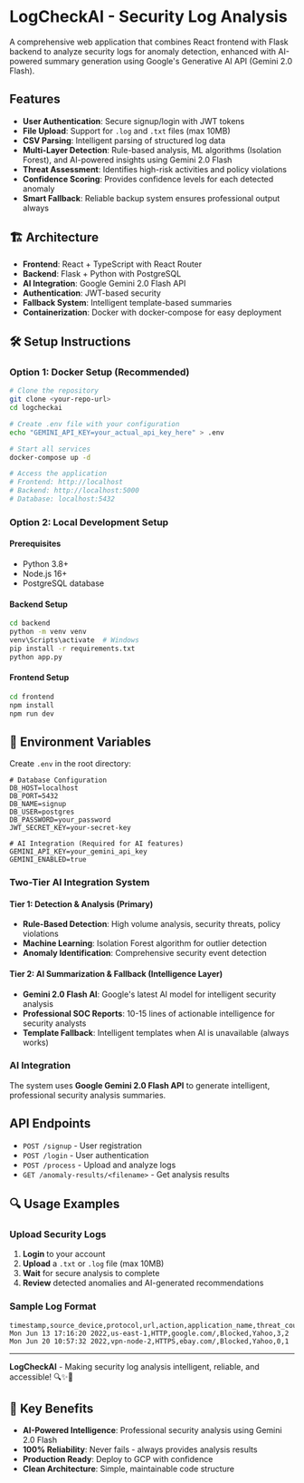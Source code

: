 # LogCheckAI - Security Log Analysis

A comprehensive web application that combines React frontend with Flask backend to analyze security logs for anomaly detection, enhanced with AI-powered summary generation using Google's Generative AI API (Gemini 2.0 Flash).

## Features

- **User Authentication**: Secure signup/login with JWT tokens
- **File Upload**: Support for `.log` and `.txt` files (max 10MB)
- **CSV Parsing**: Intelligent parsing of structured log data
- **Multi-Layer Detection**: Rule-based analysis, ML algorithms (Isolation Forest), and AI-powered insights using Gemini 2.0 Flash
- **Threat Assessment**: Identifies high-risk activities and policy violations
- **Confidence Scoring**: Provides confidence levels for each detected anomaly
- **Smart Fallback**: Reliable backup system ensures professional output always

## 🏗️ Architecture

- **Frontend**: React + TypeScript with React Router
- **Backend**: Flask + Python with PostgreSQL
- **AI Integration**: Google Gemini 2.0 Flash API
- **Authentication**: JWT-based security
- **Fallback System**: Intelligent template-based summaries
- **Containerization**: Docker with docker-compose for easy deployment

## 🛠️ Setup Instructions

### Option 1: Docker Setup (Recommended)
```bash
# Clone the repository
git clone <your-repo-url>
cd logcheckai

# Create .env file with your configuration
echo "GEMINI_API_KEY=your_actual_api_key_here" > .env

# Start all services
docker-compose up -d

# Access the application
# Frontend: http://localhost
# Backend: http://localhost:5000
# Database: localhost:5432
```

### Option 2: Local Development Setup

#### Prerequisites
- Python 3.8+
- Node.js 16+
- PostgreSQL database

#### Backend Setup
```bash
cd backend
python -m venv venv
venv\Scripts\activate  # Windows
pip install -r requirements.txt
python app.py
```

#### Frontend Setup
```bash
cd frontend
npm install
npm run dev
```

## 🔧 Environment Variables

Create `.env` in the root directory:
```env
# Database Configuration
DB_HOST=localhost
DB_PORT=5432
DB_NAME=signup
DB_USER=postgres
DB_PASSWORD=your_password
JWT_SECRET_KEY=your-secret-key

# AI Integration (Required for AI features)
GEMINI_API_KEY=your_gemini_api_key
GEMINI_ENABLED=true
```

### Two-Tier AI Integration System

#### **Tier 1: Detection & Analysis (Primary)**
- **Rule-Based Detection**: High volume analysis, security threats, policy violations
- **Machine Learning**: Isolation Forest algorithm for outlier detection
- **Anomaly Identification**: Comprehensive security event detection

#### **Tier 2: AI Summarization & Fallback (Intelligence Layer)**
- **Gemini 2.0 Flash AI**: Google's latest AI model for intelligent security analysis
- **Professional SOC Reports**: 10-15 lines of actionable intelligence for security analysts
- **Template Fallback**: Intelligent templates when AI is unavailable (always works)

### AI Integration
The system uses **Google Gemini 2.0 Flash API** to generate intelligent, professional security analysis summaries.

## API Endpoints

- `POST /signup` - User registration
- `POST /login` - User authentication
- `POST /process` - Upload and analyze logs
- `GET /anomaly-results/<filename>` - Get analysis results

## 🔍 Usage Examples

### Upload Security Logs
1. **Login** to your account
2. **Upload** a `.txt` or `.log` file (max 10MB)
3. **Wait** for secure analysis to complete
4. **Review** detected anomalies and AI-generated recommendations

### Sample Log Format
```csv
timestamp,source_device,protocol,url,action,application_name,threat_count,malware_count
Mon Jun 13 17:16:20 2022,us-east-1,HTTP,google.com/,Blocked,Yahoo,3,2
Mon Jun 20 10:57:32 2022,vpn-node-2,HTTPS,ebay.com/,Blocked,Yahoo,0,1
```

---

**LogCheckAI** - Making security log analysis intelligent, reliable, and accessible! 🔍✨🤖

## 🚀 Key Benefits

- **AI-Powered Intelligence**: Professional security analysis using Gemini 2.0 Flash
- **100% Reliability**: Never fails - always provides analysis results
- **Production Ready**: Deploy to GCP with confidence
- **Clean Architecture**: Simple, maintainable code structure
